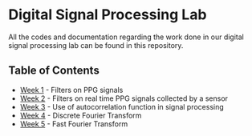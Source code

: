 # Digital Signal Processing Lab

All the codes and documentation regarding the work done in our digital signal processing lab can be found in this repository.


## Table of Contents

* [Week 1](./DSPLAB-1) - Filters on PPG signals
* [Week 2](./DSPLAB-2) - Filters on real time PPG signals collected by a sensor
* [Week 3](./DSPLAB-3) - Use of autocorrelation function in signal processing
* [Week 4](./DSPLAB-4) - Discrete Fourier Transform
* [Week 5](./DSPLAB-5) - Fast Fourier Transform

